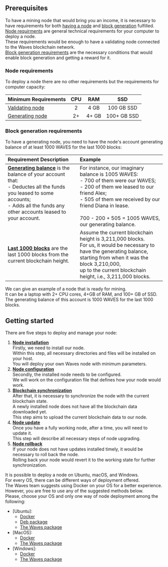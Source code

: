 ## Prerequisites ##

To have a mining node that would bring you an income, it is necessary to have requirements for both [having a node](#node-requirements) and [block generation](#block-generation-requirements) fulfilled.  
[Node requirments](#node-requirements) are general technical requirements for your computer to deploy a node.  
These requirements would be enough to have a validating node connected to the Waves blockchain network.  
[Block generation requirements](#block-generation-requirements) are the necessary conditions that would enable block generation and getting a reward for it.  

### Node requirements ###

To deploy a node there are no other requirements but the requirements for computer capacity:  

| Minimum Requirements | CPU | RAM | SSD | 
| :---------- | :----------:  | :----------:  | :----------: |
| [Validating node](https://docs.waves.tech/en/blockchain/node/validating-node) | 2 | 4 GB| 100 GB SSD|
| [Generating node](https://docs.waves.tech/en/blockchain/node/mining-node) | 2+ | 4+ GB| 100+ GB SSD|

### Block generation requirements ###

To have a generating node, you need to have the node's account generating balance of at least 1000 WAVES for the last 1000 blocks:    

| Requirement Description | Example|
| :----- | :----- |
| **<u>Generating balance</u>** is the balance of your account that:<br>- Deductes all the funds you leased to some accounts;<br>- Adds all the funds any other accounts leased to your account.<br><br>| For instance, our imaginary balance is 1005 WAVES:<br>- 700 of them were our WAVES;<br>- 200 of them we leased to our friend Alex;<br>- 505 of them we received by our friend Diana in lease.<br><br>700 - 200 + 505 = 1005 WAVES, our generating balance. |
| **<u>Last 1000 blocks</u>** are the last 1000 blocks from the current blockchain height. | Assume the current blockchain height is 3,211,000 blocks.<br>For us, it would be necessary to have the generating balance, starting from when it was the block 3,210,000,<br>up to the current blockchain height, i.e., 3,211,000 blocks. |
  
We can give an example of a node that is ready for mining.  
It can be a laptop with 2+ CPU cores, 4+GB of RAM, and 100+ GB of SSD.   
The generating balance of this account is 1000 WAVES for the last 1000 blocks.  

## Getting started ##

There are five steps to deploy and manage your node:
1. **<u>Node installation</u>**  
    Firstly, we need to install our node.  
    Within this step, all necessary directories and files will be installed on your host.  
    You will deploy your own Waves node with minimum parameters.
2. **<u>Node configuration</u>**  
    Secondly, the installed node needs to be configured.  
    We will work on the configuration file that defines how your node would work.
3. **<u>Blockchain synchronization</u>**  
    After that, it is necessary to synchronize the node with the current blockchain state.  
    A newly installed node does not have all the blockchain data downloaded yet.  
    This step aims to upload the current blockchain data to our node.
4. **<u>Node update</u>**  
    Once you have a fully working node, after a time, you will need to update it.  
    This step will describe all necessary steps of node upgrading.
5. **<u>Node rollback</u>**  
    If your node does not have updates installed timely, it would be necessary to roll back the node.  
    Rolling back your node would revert it to the working state for further synchronization.

It is possible to deploy a node on Ubuntu, macOS, and Windows.  
For every OS, there can be different ways of deployment offered.  
The Waves team suggests using Docker on your OS for a better experience.  
However, you are free to use any of the suggested methods below.  
Please, choose your OS and only one way of node deployment among the following:
- [Ubuntu]:
  - [Docker]()
  - [Deb package]()
  - [The Waves package]()
- [MacOS]:
  - [Docker]()
  - [The Waves package]()
- [Windows]:
  - [Docker]()
  - [The Waves package]()  